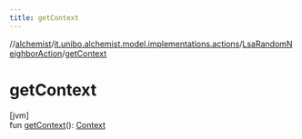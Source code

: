 ```yaml
---
title: getContext
---
```

//[alchemist](../../../index.html)/[it.unibo.alchemist.model.implementations.actions](../index.html)/[LsaRandomNeighborAction](index.html)/[getContext](get-context.html)



# getContext



[jvm]\
fun [getContext](get-context.html)(): [Context](../../it.unibo.alchemist.model.interfaces/-context/index.html)




